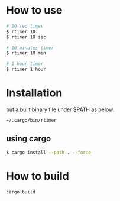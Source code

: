 # How to use

```bash
# 10 sec timer
$ rtimer 10 
$ rtimer 10 sec

# 10 minutes timer
$ rtimer 10 min

# 1 hour timer
$ rtimer 1 hour
```
# Installation

put a built binary file under $PATH as below.

```bash
~/.cargo/bin/rtimer
```

## using cargo
```bash
$ cargo install --path . --force
```

# How to build

```bash
cargo build
```
